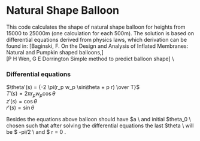 # Natural Shape Balloon

This code calculates the shape of natural shape balloon for heights from 15000 to 25000m (one calculation for each 500m). The solution is based on differential equations derived from physics laws, which derivation can be found in:
[Baginski, F. On the Design and Analysis of Inflated Membranes: Natural and Pumpkin shaped balloons,] \
[P H Wen, G E Dorrington Simple method to predict balloon shape] \

### Differential equations
$\theta'(s) = {-2 \pi(r_p w_p \sin\theta + p r) \over T}$ \
$T'(s) = 2 \pi r_p w_p \cos\theta$ \
$z'(s) = \cos\theta$ \
$r'(s) = \sin\theta$ 

Besides the equations above balloon should have $a \ and initial $theta_0 \ chosen such that after solving the differential equations the last $theta \ will be $ -pi/2 \ and $ r = 0 \.
